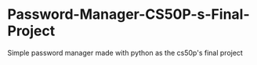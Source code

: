 # Password-Manager-CS50P-s-Final-Project
Simple password manager made with python as the cs50p's final project
